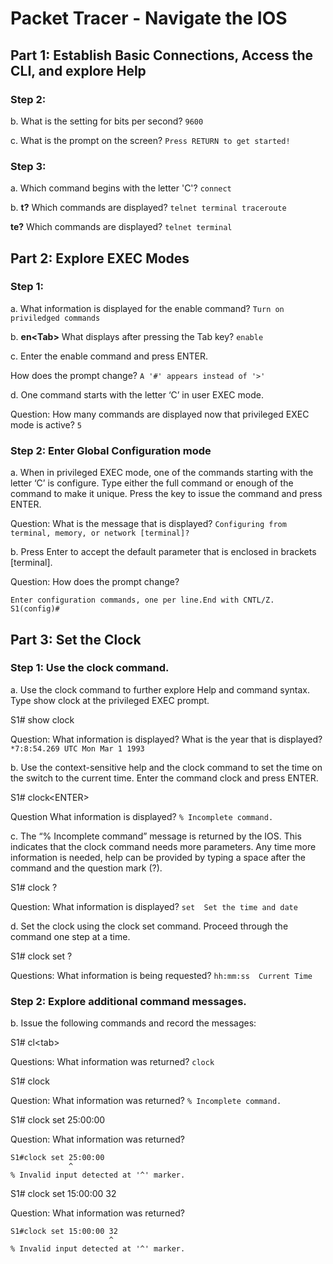 # Packet Tracer - Navigate the IOS

## Part 1: Establish Basic Connections, Access the CLI, and explore Help

### Step 2:

b. What is the setting for bits per second?
`9600`

c. What is the prompt on the screen?
`Press RETURN to get started!`

### Step 3:

a. Which command begins with the letter 'C'?
`connect`

b. **t?** Which commands are displayed?
`telnet terminal traceroute`

**te?** Which commands are displayed?
`telnet terminal`

## Part 2: Explore EXEC Modes

### Step 1:

a. What information is displayed for the enable command?
`Turn on priviledged commands`

b. **en\<Tab\>** What displays after pressing the Tab key? `enable`

c. Enter the enable command and press ENTER.

How does the prompt change? `A '#' appears instead of '>'`

d. One command starts with the letter ‘C’ in user EXEC mode.

Question:
How many commands are displayed now that privileged EXEC mode is active? `5`

### Step 2: Enter Global Configuration mode

a. When in privileged EXEC mode, one of the commands starting with the letter ‘C’ is configure. Type either the full command or enough of the command to make it unique. Press the <Tab> key to issue the command and press ENTER.

Question:
What is the message that is displayed? `Configuring from terminal, memory, or network [terminal]? `

b. Press Enter to accept the default parameter that is enclosed in brackets [terminal].

Question:
How does the prompt change?

```
Enter configuration commands, one per line.End with CNTL/Z.
S1(config)#
```

## Part 3: Set the Clock

### Step 1: Use the clock command.

a. Use the clock command to further explore Help and command syntax. Type show clock at the privileged EXEC prompt.

S1# show clock

Question:
What information is displayed? What is the year that is displayed?
`*7:8:54.269 UTC Mon Mar 1 1993`

b. Use the context-sensitive help and the clock command to set the time on the switch to the current time. Enter the command clock and press ENTER.

S1# clock\<ENTER\>

Question
What information is displayed?
`% Incomplete command.`

c. The “% Incomplete command” message is returned by the IOS. This indicates that the clock command needs more parameters. Any time more information is needed, help can be provided by typing a space after the command and the question mark (?).

S1# clock ?

Question:
What information is displayed?
`set  Set the time and date`

d. Set the clock using the clock set command. Proceed through the command one step at a time.

S1# clock set ?

Questions:
What information is being requested?
`hh:mm:ss  Current Time`

### Step 2: Explore additional command messages.

b. Issue the following commands and record the messages:

S1# cl\<tab\>

Questions:
What information was returned?
`clock`

S1# clock

Question:
What information was returned?
`% Incomplete command.`

S1# clock set 25:00:00

Question:
What information was returned?

```
S1#clock set 25:00:00
             ^
% Invalid input detected at '^' marker.
```

S1# clock set 15:00:00 32

Question:
What information was returned?

```
S1#clock set 15:00:00 32
                      ^
% Invalid input detected at '^' marker.
```
